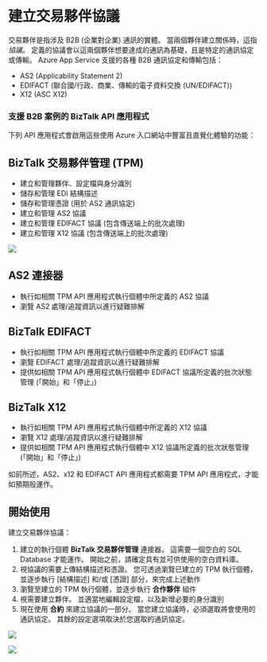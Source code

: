 <properties 
   pageTitle="在 Azure 應用程式服務中建立交易夥伴協議 | Microsoft Azure" 
   description="建立交易夥伴協議" 
   services="app-service\logic" 
   documentationCenter=".net,nodejs,java" 
   authors="rajram" 
   manager="dwrede" 
   editor=""/>

<tags
   ms.service="app-service-logic"
   ms.devlang="multiple"
   ms.topic="article"
   ms.tgt_pltfrm="na"
   ms.workload="integration" 
   ms.date="12/07/2015"
   ms.author="rajram"/>


# 建立交易夥伴協議   

交易夥伴是指涉及 B2B (企業對企業) 通訊的實體。 當兩個夥伴建立關係時，這指 *協議*。 定義的協議會以這兩個夥伴想要達成的通訊為基礎，且是特定的通訊協定或傳輸。 Azure App Service 支援的各種 B2B 通訊協定和傳輸包括：

- AS2 (Applicability Statement 2)
- EDIFACT (聯合國/行政、商業、傳輸的電子資料交換 (UN/EDIFACT))
- X12 (ASC X12)

### 支援 B2B 案例的 BizTalk API 應用程式
下列 API 應用程式會啟用這些使用 Azure 入口網站中豐富且直覺化體驗的功能：


## BizTalk 交易夥伴管理 (TPM)
- 建立和管理夥伴、設定檔與身分識別
- 儲存和管理 EDI 結構描述
- 儲存和管理憑證 (用於 AS2 通訊協定)
- 建立和管理 AS2 協議
- 建立和管理 EDIFACT 協議 (包含傳送端上的批次處理)
- 建立和管理 X12 協議 (包含傳送端上的批次處理)

![][1]


## AS2 連接器
- 執行如相關 TPM API 應用程式執行個體中所定義的 AS2 協議
- 瀏覽 AS2 處理/追蹤資訊以進行疑難排解


## BizTalk EDIFACT
- 執行如相關 TPM API 應用程式執行個體中所定義的 EDIFACT 協議
- 瀏覽 EDIFACT 處理/追蹤資訊以進行疑難排解
- 提供如相關 TPM API 應用程式執行個體中 EDIFACT 協議所定義的批次狀態管理 (「開始」和「停止」)


## BizTalk X12
- 執行如相關 TPM API 應用程式執行個體中所定義的 X12 協議 
- 瀏覽 X12 處理/追蹤資訊以進行疑難排解
- 提供如相關 TPM API 應用程式執行個體中 X12 協議所定義的批次狀態管理 (「開始」和「停止」)

如前所述，AS2、x12 和 EDIFACT API 應用程式都需要 TPM API 應用程式，才能如預期般運作。


## 開始使用
建立交易夥伴協議：

1. 建立的執行個體 **BizTalk 交易夥伴管理** 連接器。 這需要一個空白的 SQL Database 才能運作。 開始之前，請確定具有並可供使用的空白資料庫。
2. 視協議的需要上傳結構描述和憑證。 您可透過瀏覽已建立的 TPM 執行個體，並逐步執行 [結構描述] 和/或 [憑證] 部分，來完成上述動作
3. 瀏覽至建立的 TPM 執行個體，並逐步執行 **合作夥伴** 組件
4. 視需要建立夥伴。 並適當地編輯設定檔，以及新增必要的身分識別
5. 現在使用 **合約** 來建立協議的一部分。 當您建立協議時，必須選取將會使用的通訊協定。 其餘的設定選項取決於您選取的通訊協定。

![][2]

![][3]

<!--Image references-->
[1]: ./media/app-service-logic-create-a-trading-partner-agreement/TPMResourceView.png
[2]: ./media/app-service-logic-create-a-trading-partner-agreement/ProtocolSelection.png
[3]: ./media/app-service-logic-create-a-trading-partner-agreement/X12AgreementCreation.png
 


